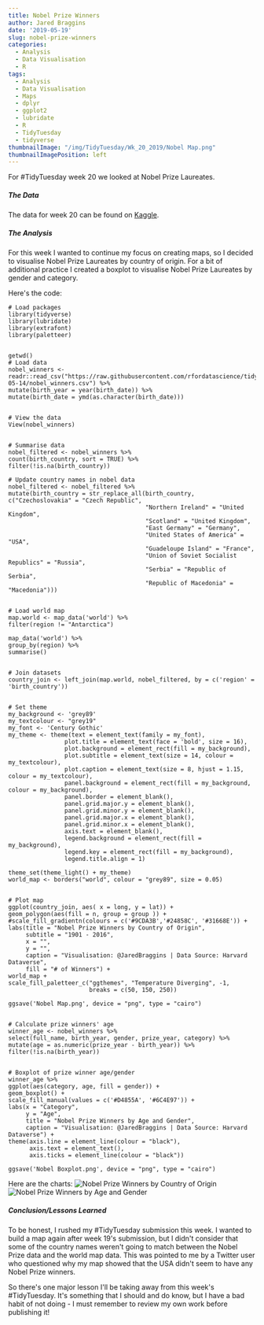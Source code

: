 ```yaml
---
title: Nobel Prize Winners
author: Jared Braggins
date: '2019-05-19'
slug: nobel-prize-winners
categories:
  - Analysis
  - Data Visualisation
  - R
tags:
  - Analysis
  - Data Visualisation
  - Maps
  - dplyr
  - ggplot2
  - lubridate
  - R
  - TidyTuesday
  - tidyverse
thumbnailImage: "/img/TidyTuesday/Wk_20_2019/Nobel Map.png"
thumbnailImagePosition: left
---
```


For #TidyTuesday week 20 we looked at Nobel Prize Laureates.

##### The Data
The data for week 20 can be found on [Kaggle](https://www.kaggle.com/nobelfoundation/nobel-laureates).

##### The Analysis
For this week I wanted to continue my focus on creating maps, so I decided to visualise Nobel Prize Laureates by country of origin. For a bit of additional practice I created a boxplot to visualise Nobel Prize Laureates by gender and category.

Here's the code:
  ```
# Load packages
library(tidyverse)
library(lubridate)
library(extrafont)
library(paletteer)


getwd()
# Load data
nobel_winners <- readr::read_csv("https://raw.githubusercontent.com/rfordatascience/tidytuesday/master/data/2019/2019-05-14/nobel_winners.csv") %>% 
  mutate(birth_year = year(birth_date)) %>% 
  mutate(birth_date = ymd(as.character(birth_date)))


# View the data
View(nobel_winners)


# Summarise data
nobel_filtered <- nobel_winners %>% 
  count(birth_country, sort = TRUE) %>% 
  filter(!is.na(birth_country))

# Update country names in nobel data
nobel_filtered <- nobel_filtered %>% 
  mutate(birth_country = str_replace_all(birth_country, c("Czechoslovakia" = "Czech Republic",
                                         "Northern Ireland" = "United Kingdom",
                                         "Scotland" = "United Kingdom",
                                         "East Germany" = "Germany",
                                         "United States of America" = "USA",
                                         "Guadeloupe Island" = "France",
                                         "Union of Soviet Socialist Republics" = "Russia",
                                         "Serbia" = "Republic of Serbia",
                                         "Republic of Macedonia" = "Macedonia")))


# Load world map
map.world <- map_data('world') %>% 
  filter(region != "Antarctica")

map_data('world') %>%
  group_by(region) %>%
  summarise()


# Join datasets
country_join <- left_join(map.world, nobel_filtered, by = c('region' = 'birth_country'))


# Set theme
my_background <- 'grey89'
my_textcolour <- "grey19"
my_font <- 'Century Gothic'
my_theme <- theme(text = element_text(family = my_font),
                  plot.title = element_text(face = 'bold', size = 16),
                  plot.background = element_rect(fill = my_background),
                  plot.subtitle = element_text(size = 14, colour = my_textcolour),
                  plot.caption = element_text(size = 8, hjust = 1.15, colour = my_textcolour),
                  panel.background = element_rect(fill = my_background, colour = my_background),
                  panel.border = element_blank(),
                  panel.grid.major.y = element_blank(),
                  panel.grid.minor.y = element_blank(),
                  panel.grid.major.x = element_blank(),
                  panel.grid.minor.x = element_blank(),
                  axis.text = element_blank(),
                  legend.background = element_rect(fill = my_background),
                  legend.key = element_rect(fill = my_background),
                  legend.title.align = 1)

theme_set(theme_light() + my_theme)
world_map <- borders("world", colour = "grey89", size = 0.05)


# Plot map
ggplot(country_join, aes( x = long, y = lat)) +
  geom_polygon(aes(fill = n, group = group )) +
 #scale_fill_gradientn(colours = c('#9CDA3B','#24858C', '#31668E')) +
  labs(title = "Nobel Prize Winners by Country of Origin",
       subtitle = "1901 - 2016",
       x = "",
       y = "",
       caption = "Visualisation: @JaredBraggins | Data Source: Harvard Dataverse",
       fill = "# of Winners") +
  world_map +
  scale_fill_paletteer_c("ggthemes", "Temperature Diverging", -1,
                         breaks = c(50, 150, 250))

ggsave('Nobel Map.png', device = "png", type = "cairo")


# Calculate prize winners' age
winner_age <- nobel_winners %>% 
  select(full_name, birth_year, gender, prize_year, category) %>% 
  mutate(age = as.numeric(prize_year - birth_year)) %>% 
  filter(!is.na(birth_year))


# Boxplot of prize winner age/gender
winner_age %>% 
  ggplot(aes(category, age, fill = gender)) +
  geom_boxplot() +
  scale_fill_manual(values = c('#D4855A', '#6C4E97')) +
  labs(x = "Category", 
       y = "Age",
       title = "Nobel Prize Winners by Age and Gender",
       caption = "Visualisation: @JaredBraggins | Data Source: Harvard Dataverse") +
  theme(axis.line = element_line(colour = "black"),
        axis.text = element_text(),
        axis.ticks = element_line(colour = "black"))

ggsave('Nobel Boxplot.png', device = "png", type = "cairo")

  ```
  
Here are the charts:
<img src="/img/TidyTuesday/Wk_20_2019/Nobel Map.png" title="Nobel Prize Winners by Country of Origin"/>
<img src="/img/TidyTuesday/Wk_20_2019/Nobel Boxplot.png" title="Nobel Prize Winners by Age and Gender"/>

##### Conclusion/Lessons Learned
To be honest, I rushed my #TidyTuesday submission this week. I wanted to build a map again after week 19's submission, but I didn't consider that some of the country names weren't going to match between the Nobel Prize data and the world map data. This was pointed to me by a Twitter user who questioned why my map showed that the USA didn't seem to have any Nobel Prize winners. 

So there's one major lesson I'll be taking away from this week's #TidyTuesday. It's something that I should and do know, but I have a bad habit of not doing - I must remember to review my own work before publishing it!
